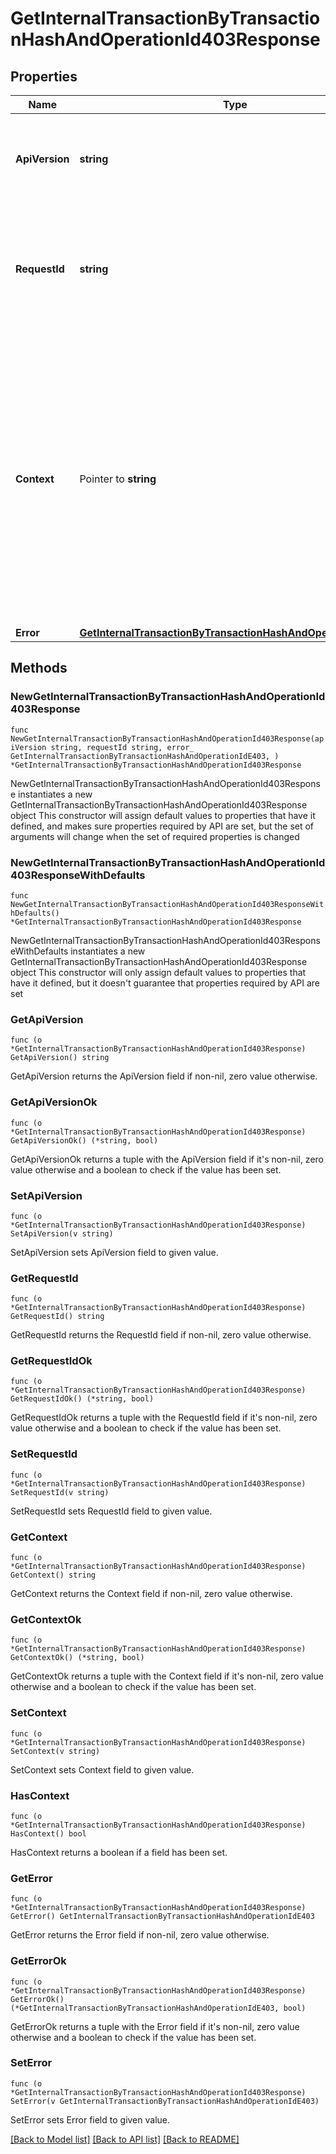# GetInternalTransactionByTransactionHashAndOperationId403Response

## Properties

Name | Type | Description | Notes
------------ | ------------- | ------------- | -------------
**ApiVersion** | **string** | Specifies the version of the API that incorporates this endpoint. | 
**RequestId** | **string** | Defines the ID of the request. The &#x60;requestId&#x60; is generated by Crypto APIs and it&#39;s unique for every request. | 
**Context** | Pointer to **string** | In batch situations the user can use the context to correlate responses with requests. This property is present regardless of whether the response was successful or returned as an error. &#x60;context&#x60; is specified by the user. | [optional] 
**Error** | [**GetInternalTransactionByTransactionHashAndOperationIdE403**](GetInternalTransactionByTransactionHashAndOperationIdE403.md) |  | 

## Methods

### NewGetInternalTransactionByTransactionHashAndOperationId403Response

`func NewGetInternalTransactionByTransactionHashAndOperationId403Response(apiVersion string, requestId string, error_ GetInternalTransactionByTransactionHashAndOperationIdE403, ) *GetInternalTransactionByTransactionHashAndOperationId403Response`

NewGetInternalTransactionByTransactionHashAndOperationId403Response instantiates a new GetInternalTransactionByTransactionHashAndOperationId403Response object
This constructor will assign default values to properties that have it defined,
and makes sure properties required by API are set, but the set of arguments
will change when the set of required properties is changed

### NewGetInternalTransactionByTransactionHashAndOperationId403ResponseWithDefaults

`func NewGetInternalTransactionByTransactionHashAndOperationId403ResponseWithDefaults() *GetInternalTransactionByTransactionHashAndOperationId403Response`

NewGetInternalTransactionByTransactionHashAndOperationId403ResponseWithDefaults instantiates a new GetInternalTransactionByTransactionHashAndOperationId403Response object
This constructor will only assign default values to properties that have it defined,
but it doesn't guarantee that properties required by API are set

### GetApiVersion

`func (o *GetInternalTransactionByTransactionHashAndOperationId403Response) GetApiVersion() string`

GetApiVersion returns the ApiVersion field if non-nil, zero value otherwise.

### GetApiVersionOk

`func (o *GetInternalTransactionByTransactionHashAndOperationId403Response) GetApiVersionOk() (*string, bool)`

GetApiVersionOk returns a tuple with the ApiVersion field if it's non-nil, zero value otherwise
and a boolean to check if the value has been set.

### SetApiVersion

`func (o *GetInternalTransactionByTransactionHashAndOperationId403Response) SetApiVersion(v string)`

SetApiVersion sets ApiVersion field to given value.


### GetRequestId

`func (o *GetInternalTransactionByTransactionHashAndOperationId403Response) GetRequestId() string`

GetRequestId returns the RequestId field if non-nil, zero value otherwise.

### GetRequestIdOk

`func (o *GetInternalTransactionByTransactionHashAndOperationId403Response) GetRequestIdOk() (*string, bool)`

GetRequestIdOk returns a tuple with the RequestId field if it's non-nil, zero value otherwise
and a boolean to check if the value has been set.

### SetRequestId

`func (o *GetInternalTransactionByTransactionHashAndOperationId403Response) SetRequestId(v string)`

SetRequestId sets RequestId field to given value.


### GetContext

`func (o *GetInternalTransactionByTransactionHashAndOperationId403Response) GetContext() string`

GetContext returns the Context field if non-nil, zero value otherwise.

### GetContextOk

`func (o *GetInternalTransactionByTransactionHashAndOperationId403Response) GetContextOk() (*string, bool)`

GetContextOk returns a tuple with the Context field if it's non-nil, zero value otherwise
and a boolean to check if the value has been set.

### SetContext

`func (o *GetInternalTransactionByTransactionHashAndOperationId403Response) SetContext(v string)`

SetContext sets Context field to given value.

### HasContext

`func (o *GetInternalTransactionByTransactionHashAndOperationId403Response) HasContext() bool`

HasContext returns a boolean if a field has been set.

### GetError

`func (o *GetInternalTransactionByTransactionHashAndOperationId403Response) GetError() GetInternalTransactionByTransactionHashAndOperationIdE403`

GetError returns the Error field if non-nil, zero value otherwise.

### GetErrorOk

`func (o *GetInternalTransactionByTransactionHashAndOperationId403Response) GetErrorOk() (*GetInternalTransactionByTransactionHashAndOperationIdE403, bool)`

GetErrorOk returns a tuple with the Error field if it's non-nil, zero value otherwise
and a boolean to check if the value has been set.

### SetError

`func (o *GetInternalTransactionByTransactionHashAndOperationId403Response) SetError(v GetInternalTransactionByTransactionHashAndOperationIdE403)`

SetError sets Error field to given value.



[[Back to Model list]](../README.md#documentation-for-models) [[Back to API list]](../README.md#documentation-for-api-endpoints) [[Back to README]](../README.md)


